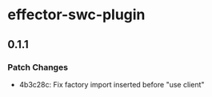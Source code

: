 # effector-swc-plugin

## 0.1.1

### Patch Changes

- 4b3c28c: Fix factory import inserted before "use client"
